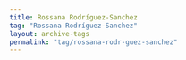 ```yaml
---
title: Rossana Rodríguez-Sanchez
tag: "Rossana Rodríguez-Sanchez"
layout: archive-tags
permalink: "tag/rossana-rodr-guez-sanchez"
---
```

